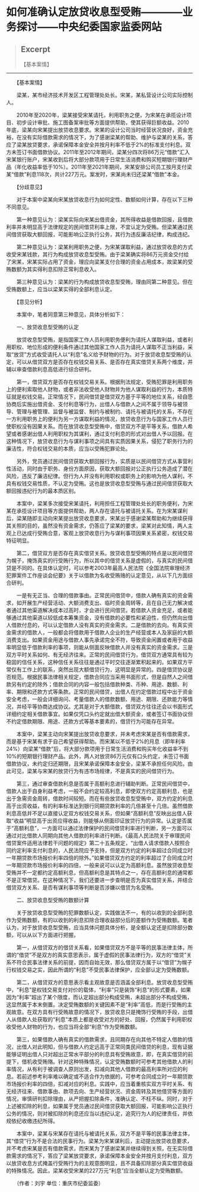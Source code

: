
# 如何准确认定放贷收息型受贿————业务探讨——中央纪委国家监委网站

> ## Excerpt
> 【基本案情】

---
　　【基本案情】

　　梁某，某市经济技术开发区工程管理处处长。宋某，某私营设计公司实际控制人。

　　2010年至2020年，梁某接受宋某请托，利用职务之便，为宋某在承揽设计项目、初步设计审批、施工图备案审批等方面提供帮助，使其获得巨额收益。2010年底，梁某向宋某提出放贷收息要求。宋某的设计公司当时经营状况良好，资金充裕，在没有实际借款需求的情况下，为了感谢梁某的帮助、维护与梁某的关系，答应了梁某放贷要求，承诺保障本金安全并按月利率不低于2%的标准支付利息。双方未签订书面借款协议。2011年至2012年期间，梁某分四次将86万元“借款”汇入宋某银行账户，宋某收到后将大部分款项用于日常生活消费和购买短期银行理财产品（年化收益率低于10%）。2011年至2021年期间，宋某安排公司员工按月支付梁某“借款”利息118次，共计227万元。案发时，宋某尚未归还梁某“借款”本金。

　　【分歧意见】

　　对于本案中梁某向宋某放贷收息行为如何定性、数额如何计算，存在以下三种不同意见。

　　第一种意见认为：梁某实际向宋某出借资金，其所得收益是借款回报，且借款利率并未明显高于法律规定的民间借贷利率上限，不宜认定为受贿。但梁某通过民间借贷获取大额回报，可能影响公正执行公务，其行为违反廉洁纪律，构成违纪。

　　第二种意见认为：梁某利用职务之便，为宋某谋取利益，通过放贷收息的方式收受宋某钱款，其行为构成放贷收息型受贿。由于梁某确实将86万元资金交付给了宋某，宋某实际占用了资金，理应向梁某支付合理的资金占用成本，故梁某的受贿数额为其实得利息扣除正常利息收入。

　　第三种意见认为：梁某的行为构成放贷收息型受贿，理由同第二种意见。但在受贿数额上，应当以梁某实得的全部利息认定。

　　【意见分析】

　　本案中，笔者同意第三种意见，具体分析如下：

　　一、放贷收息型受贿的认定

　　放贷收息型受贿，是指国家工作人员利用职务便利为请托人谋取利益，或者利用职权、地位形成的便利条件通过其他国家工作人员为请托人谋取不正当利益，采取“放贷”方式收受请托人以“利息”名义给予财物的行为。对于放贷收息型受贿的认定，可以从借贷双方是否存在权钱交易关系、是否存在真实借贷关系两个维度，并辅以审查借款利息高低进行综合研判。

　　第一，借贷双方是否存在权钱交易关系。根据刑法规定，受贿犯罪是利用职务上的便利索取他人财物，或者非法收受他人财物并为他人谋取利益的行为，本质特征就是权钱交易。正常情况下，民间借贷是借贷双方基于平等的地位关系，经自愿协商后实施出借资金、支付利息等行为，出借人与借款人之间不属于领导与被领导、管理与被管理、监督与被监督、制约与被制约、请托与被请托的关系，不存在一方利用职务上的便利为另一方谋取利益的情况，放贷收息行为与国家工作人员行使职权没有因果关系。而在放贷收息型受贿中，借贷双方不是平等关系，借款人希望或者感谢出借人利用职权为其谋利，通过支付利息的形式对出借人予以回报。在这种情况下，放贷收息行为与谋利事项之间具有实质因果关系，侵犯了职务行为的廉洁性，符合权钱交易的本质，应当以受贿犯罪论处。

　　另外，党员通过民间借贷获取大额回报行为，实质是以民间借贷方式从事营利性活动，同时由于职务、身份方面原因，获取大额回报对公正执行公务造成了潜在风险，违反了廉洁纪律。但行为人并没有利用职权或职务上的影响为他人谋利，不具有权钱交易性质，不认定为受贿。这也是放贷收息型受贿与通过民间借贷获取大额回报违纪行为的最本质区别。

　　本案中，梁某多次接受宋某请托，利用担任工程管理处处长的职务便利，为宋某在承揽设计项目等方面提供帮助，两人存在请托与被请托关系。在为宋某谋利后，梁某随即主动向宋某提出放贷收息要求，宋某出于感谢梁某帮助和为继续获得其关照的目的，虽然没有资金需求，仍答应了梁某的要求，梁某对此知情，两人主观上已达成行受贿合意，客观上放贷收息行为与谋利事项因果关系紧密，权钱交易特征明显。

　　第二，借贷双方是否存在真实借贷关系。放贷收息型受贿的特点是以民间借贷为幌子，掩饰真实的行受贿行为，所以其中的借贷关系是虚假的，与真实的民间借贷是不同的。在具体认定时，可以参考2003年最高人民法院《全国法院审理经济犯罪案件工作座谈会纪要》关于以借款为名收受贿赂的认定意见，从以下几方面综合研判。

　　一是有无正当、合理的借款事由。正常民间借贷中，借款人确有真实的资金需求，如开展生产经营活动、大额消费支出、临时资金周转等，且在自己无力解决或者通过其他渠道解决成本过高时，才会进行民间借贷。若借款人资金充足，或者能够通过其他渠道以较低成本筹集资金，没有借款的必要性和紧迫性，但仍然向出借人借款付息的，可以认定借款人没有真实的资金需求。二是借款的去向。有真实资金需求的借款人，一般都会将借款用于借款人企业的生产经营或本人及家庭的大额消费支出。如果资金用途与借款人事先承诺完全不符，导致资金闲置或者用于收益率明显低于借款利率的事项，则能从侧面反映借款人并没有真实的资金需求。三是双方平时关系如何、有无经济往来。正常的民间借贷行为，借贷双方通常具有较为稳固的信任关系，这种信任关系往往是通过平时交往逐渐累积起来的。如果双方平常仅有工作上的联系，突然出现大额借贷行为，这明显是异常的。四是借贷协议是否规范。根据民事法律相关规定，借款合同应当采用书面形式，但是自然人之间借款另有约定的除外；借款合同的内容一般包括借款种类、币种、用途、数额、利率、期限和还款方式等条款。正常的民间借贷，出借人在约定借款过程中出于资金安全考虑，一般会详细询问、考量借款人的借款数额、用途、期限、还款能力等情况，并经平等协商达成协议。尤其是对于大额借款，借贷双方往往还会以书面形式详细约定相关借款事宜。如果仅凭口头约定就出借大额资金，或者签订书面协议但不约定借款期限、用途、还款方式等基本要素的，借贷行为可能存在异常。

　　本案中，梁某主动向宋某提出放贷收息要求，并未考虑宋某是否有借款需求，而是基于宋某有求于自己希望获得帮助。而宋某以不低于2%的月息（即年利率24%）向梁某“借款”后，将大部分款项用于日常生活消费和购买年化收益率不到10%的短期银行理财产品。此外，两人对放贷86万元仅有口头约定，未签订书面借款协议，未约定归还期限，且宋某承诺保障本金安全，梁某不承担任何风险。由此可见，梁某与宋某的放贷行为有违市场规律，不是真实的民间借贷行为。

　　第三，通过审查借款利息是否属于高额利息进行辅助判断。正常民间借贷中，借款人出于自身利益考虑，一般不会约定较高利息，即使双方约定高额利息，也是出于急需资金周转，借款时间较短。而在有些放贷收息型受贿中，双方约定的利息高于出资收益，有的利率标准达到银行同期贷款利率的几倍甚至十几倍。虽然借款利息高低并不足以直接认定双方权钱交易关系，但如果“高额利息”反映出出借人获取“收益”明显高于出资应得收益，则能够从侧面印证放贷行为的异常。认定是否属于“高额利息”，一方面可以通过法律保护的民间借贷利率进行判断，另一方面可以通过对比借款人同期向其他人借款的利率进行判断。《最高人民法院关于审理民间借贷案件适用法律若干问题的规定》第二十五条规定，“出借人请求借款人按照合同约定利率支付利息的，人民法院应予支持，但是双方约定的利率超过合同成立时一年期贷款市场报价利率四倍的除外。”如果借贷双方约定的利率超过了合同成立时一年期贷款市场报价利率的四倍，一般来说可以认定为高额利息。虽然放贷收息型受贿并不一定都约定高额利息，但高额利息是其特点之一，存在高额利息的通常都不是正常借贷。在这种情况下，我们还要进一步查明是否为真实借贷关系，并结合借贷双方关系、是否有谋利事项等判断是否涉嫌以借贷为名受贿。

　　二、放贷收息型受贿的数额计算

　　关于放贷收息型受贿的犯罪数额认定，实践做法不一，有的以收到的全部利息作为受贿数额，有的以收到的利息扣除合理收益部分后的差额作为受贿数额。笔者认为，对于放贷收息型受贿，应当具体问题具体分析，是全额认定还是扣除部分数额，可以从以下方面进行把握。

　　第一，从借贷双方的借贷关系看，如果借贷双方不是平等的民事法律主体，所谓的“借贷”不是双方的真实意思表示，属于虚假的民事法律行为，双方的“借贷”关系不符合民事法律关系的前提，因而自始无效，那么借贷双方属于以“借贷”为幌子行权钱交易之实，因此所谓的“利息”不受民事法律保护，应全部认定为受贿数额。

　　第二，从借贷双方的意思表示看主观故意是否涵盖全部利息。放贷收息型受贿中，“利息”是权钱交易支付对价的载体，“利率”只是装饰“利息”的形式要素，如果因为“利率”超出了某个限度，而认定超出部分构成受贿，未超出部分不构成受贿，这显然属于本末倒置。决定受贿数额的关键因素不是“利率”高低，而是行受贿的主观故意。在双方具有行受贿故意的情况下，放贷收息只是掩饰行受贿的手段，出借人从借款人处获取的“利息”本质上都是收受对方的好处、回报，仍然属于利用职权收受他人财物的行为，也应当将全部“利息”作为受贿数额。

　　第三，如果借款人确有真实的借款需求，且同期存在向其他不特定人借款的情况，出借人对此明知，但与借款人约定远高于正常同类民间借贷的利息，现有证据能够证明出借人只对超出正常水平部分的利息具有受贿故意，即，在真实借贷的前提下，借机收受贿赂。针对这种特殊情况，认定受贿数额时可参考其他借款人的利率情况，从有利于被调查人原则出发，扣减向其他人借款的最高利率所对应的利息。若前述参考利率难以确定或不适合作为依据的，可参考合同成立时一年期贷款市场报价利率的四倍，扣减对应的利息。实践中，应当着重核实双方平时关系、有无经济往来、借款事由、款项去向、生产经营状况、资金周转及其他借贷等方面的情况，审慎研判扣除理由，从严把握扣除条件，准确认定、不枉不纵。同时，对于上述被扣除的利息，如果属于党员通过民间借贷获取大额回报，可能影响公正执行公务的情况，则对被扣除的利息还应当以违纪认定，追究行为人的纪律责任，并依规依纪收缴违纪所得。

　　本案中，梁某与宋某存在请托与被请托关系，双方不是平等的民事法律主体，其“借贷”行为不是合法的民事行为。梁某为宋某谋利后，主动提出放贷收息要求，并不考虑宋某是否有借款需求，而宋某为了感谢梁某并继续得到关照，在无实际借款需求的情况下，答应了梁某放贷要求，承诺保障本金安全并按月支付利息，双方以放贷收息方式掩盖行受贿行为的主观意图明显，且不具备扣除部分真实借贷收益的特殊情况。因此，梁某收受宋某的227万元“利息”应当全额认定为受贿数额。

　　（作者：刘宇 单位：重庆市纪委监委）
